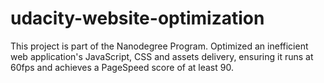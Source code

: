 # udacity-website-optimization
This project is part of the Nanodegree Program. Optimized an inefficient web application's JavaScript, CSS and assets delivery, ensuring it runs at 60fps and achieves a PageSpeed score of at least 90.
